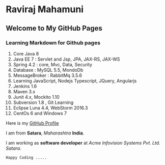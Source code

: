 
# Raviraj Mahamuni

## Welcome to My GitHub Pages

### Learning Markdown for Github pages 



1. Core Java 8 
2. Java EE 7 : Servlet and Jsp, JPA, JAX-RS, JAX-WS
3. Spring 4.2 : core, Mvc, Data, Security
4. Database : MySQL 5.5,  MondoDb
5. MessageBroker : RabbitMq 3.5.6
6. Learning JavaScript, Nodejs Typescript, JQuery, Angularjs 
7. Jenkins 1.6
8. Maven 3.x
9. Junit 4.x, Mockito 1.10
10. Subversion 1.8 , Git Learning
11. Eclipse Luna 4.4, WebStorm 2016.3
12. CentOs 6 and Windows 7


Here is my [GitHub Profile](https://github.com/mahamuniraviraj)

I am from **Satara**, _Maharashtra_  **India**.

I am working as **software developer** at _Acme Infovision Systems Pvt. Ltd. Satara_.

`Happy Coding .....`


